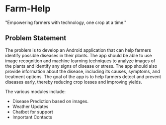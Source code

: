 # Farm-Help

"Empowering farmers with technology, one crop at a time."
## Problem Statement
The problem is to develop an Android application that can help farmers identify possible diseases in their plants. The app should be able to use image recognition and machine learning techniques to analyze images of the plants and identify any signs of disease or stress. The app should also provide information about the disease, including its causes, symptoms, and treatment options. The goal of the app is to help farmers detect and prevent diseases early, thereby reducing crop losses and improving yields.


The various modules include:
- Disease Prediction based on images.
- Weather Updates
- Chatbot for support
- Important Contacts